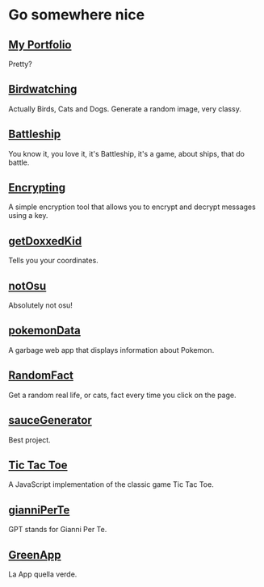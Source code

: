 
# Go somewhere nice

## [My Portfolio](https://ljs360d.github.io/Portfolio)

Pretty?

## [Birdwatching](https://ljs360d.github.io/Birdwatching)

Actually Birds, Cats and Dogs. Generate a random image, very classy.

## [Battleship](https://ljs360d.github.io/Battleship)

You know it, you love it, it's Battleship, it's a game, about ships, that do battle.
## [Encrypting](https://ljs360d.github.io/Encrypting)

A simple encryption tool that allows you to encrypt and decrypt messages using a key.

## [getDoxxedKid](https://ljs360d.github.io/getDoxxedKid)

Tells you your coordinates.

## [notOsu](https://ljs360d.github.io/notOsu)

Absolutely not osu!

## [pokemonData](https://ljs360d.github.io/pokemonData)

A garbage web app that displays information about Pokemon.

## [RandomFact](https://ljs360d.github.io/RandomFact)

Get a random real life, or cats, fact every time you click on the page.

## [sauceGenerator](https://ljs360d.github.io/sauceGenerator)

Best project.

## [Tic Tac Toe](https://ljs360d.github.io/Tris)

A JavaScript implementation of the classic game Tic Tac Toe.

## [gianniPerTe](https://ljs360d.github.io/gianniPerTe)

GPT stands for Gianni Per Te.

## [GreenApp](https://ljs360d.github.io/GreenApp)

La App quella verde.

